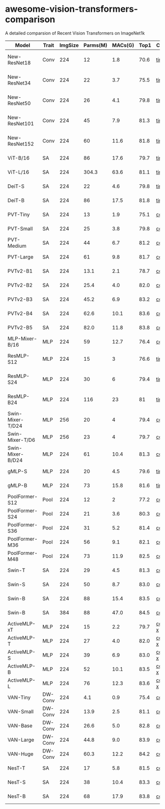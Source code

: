 # awesome-vision-transformers-comparison
A detailed comparsion of Recent Vision Transformers on ImageNet1k

| Model | Trait | ImgSize | Parms(M) | MACs(G) | Top1 | Code | Publish |
|--------------------------|-------|---------|--------------|-------------|-------------|---------------------------------------|----------------|
| New-ResNet18 |Conv | 224 | 12 | 1.8 | 70.6 | [timm](https://github.com/rwightman/pytorch-image-models) | [2021 Oct arXiv](https://arxiv.org/abs/2110.00476) |
| New-ResNet34 |Conv | 224 | 22 | 3.7 | 75.5 | [timm](https://github.com/rwightman/pytorch-image-models) | [2021 Oct arXiv](https://arxiv.org/abs/2110.00476) |
| New-ResNet50 | Conv| 224 | 26 | 4.1 | 79.8 | [timm](https://github.com/rwightman/pytorch-image-models) | [2021 Oct arXiv](https://arxiv.org/abs/2110.00476) |
| New-ResNet101 |Conv | 224 | 45 | 7.9 | 81.3 | [timm](https://github.com/rwightman/pytorch-image-models) | [2021 Oct arXiv](https://arxiv.org/abs/2110.00476) |
| New-ResNet152 | Conv| 224 | 60 | 11.6 | 81.8 | [timm](https://github.com/rwightman/pytorch-image-models) | [2021 Oct arXiv](https://arxiv.org/abs/2110.00476) |
| ViT-B/16 | SA| 224 | 86 | 17.6 | 79.7 | [timm](https://github.com/rwightman/pytorch-image-models) | [2021 ICLR](https://openreview.net/pdf?id=YicbFdNTTy)|
| ViT-L/16 |SA | 224 | 304.3 | 63.6 | 81.1 | [timm](https://github.com/rwightman/pytorch-image-models) | [2021 ICLR](https://openreview.net/pdf?id=YicbFdNTTy)|
| DeiT-S |SA | 224 | 22 | 4.6 | 79.8 | [timm](https://github.com/rwightman/pytorch-image-models) | [2021 ICML](https://arxiv.org/abs/2012.12877)|
| DeiT-B | SA| 224 | 86 | 17.5 | 81.8 | [timm](https://github.com/rwightman/pytorch-image-models) | [2021 ICML](https://arxiv.org/abs/2012.12877)|
| PVT-Tiny |SA | 224 | 13 | 1.9 | 75.1 | [code](https://github.com/whai362/PVT)| [2021 ICCV](https://arxiv.org/pdf/2102.12122.pdf) |
| PVT-Small | SA| 224 | 25 | 3.8 | 79.8 | [code](https://github.com/whai362/PVT)|[2021 ICCV](https://arxiv.org/pdf/2102.12122.pdf) |
| PVT-Medium |SA | 224 | 44 | 6.7 | 81.2 |[code](https://github.com/whai362/PVT) |[2021 ICCV](https://arxiv.org/pdf/2102.12122.pdf) |
| PVT-Large | SA | 224 | 61 | 9.8 | 81.7 |[code](https://github.com/whai362/PVT) |[2021 ICCV](https://arxiv.org/pdf/2102.12122.pdf)|
| PVTv2-B1 | SA | 224 | 13.1  | 2.1  | 78.7 |[code](https://github.com/whai362/PVT) |[2022 CVM](https://link.springer.com/article/10.1007/s41095-022-0274-8)|
| PVTv2-B2 | SA | 224 | 25.4 | 4.0  | 82.0 |[code](https://github.com/whai362/PVT) |[2022 CVM](https://link.springer.com/article/10.1007/s41095-022-0274-8)|
| PVTv2-B3 | SA | 224 | 45.2 | 6.9 | 83.2 | [code](https://github.com/whai362/PVT) |[2022 CVM](https://link.springer.com/article/10.1007/s41095-022-0274-8)|
| PVTv2-B4 | SA | 224 | 62.6 | 10.1 | 83.6 |[code](https://github.com/whai362/PVT) |[2022 CVM](https://link.springer.com/article/10.1007/s41095-022-0274-8)|
| PVTv2-B5 | SA | 224 | 82.0 | 11.8 | 83.8 |[code](https://github.com/whai362/PVT) |[2022 CVM](https://link.springer.com/article/10.1007/s41095-022-0274-8)|
| MLP-Mixer-B/16 |MLP | 224 | 59 | 12.7 | 76.4 | [code](https://github.com/google-research/vision_transformer)| [2021 NIPS](https://arxiv.org/abs/2105.01601) |
| ResMLP-S12 | MLP| 224 | 15 | 3 | 76.6 |[timm](https://github.com/rwightman/pytorch-image-models) | [2021 May arXiv](https://arxiv.org/pdf/2105.03404.pdf) |
| ResMLP-S24 |MLP | 224 | 30 | 6 | 79.4 |[timm](https://github.com/rwightman/pytorch-image-models) |[2021 May arXiv](https://arxiv.org/pdf/2105.03404.pdf)  |
| ResMLP-B24 |MLP | 224 | 116 | 23 | 81 |[timm](https://github.com/rwightman/pytorch-image-models) |[2021 May arXiv](https://arxiv.org/pdf/2105.03404.pdf)  |
| Swin-Mixer-T/D24 |MLP | 256 | 20 | 4 | 79.4 |[code](https://github.com/microsoft/Swin-Transformer)  | [2021 ICCV](https://arxiv.org/pdf/2103.14030.pdf)|
| Swin-Mixer-T/D6 | MLP| 256 | 23 | 4 | 79.7 |[code](https://github.com/microsoft/Swin-Transformer)  | [2021 ICCV](https://arxiv.org/pdf/2103.14030.pdf)|
| Swin-Mixer-B/D24 |MLP | 224 | 61 | 10.4 | 81.3 |[code](https://github.com/microsoft/Swin-Transformer)  |[2021 ICCV](https://arxiv.org/pdf/2103.14030.pdf) |
| gMLP-S | MLP | 224 | 20 | 4.5 | 79.6 | [timm](https://github.com/rwightman/pytorch-image-models) | [2021 NIPS](https://proceedings.neurips.cc/paper/2021/file/4cc05b35c2f937c5bd9e7d41d3686fff-Paper.pdf) |
| gMLP-B | MLP | 224 | 73 | 15.8 |81.6 | [timm](https://github.com/rwightman/pytorch-image-models)| [2021 NIPS](https://proceedings.neurips.cc/paper/2021/file/4cc05b35c2f937c5bd9e7d41d3686fff-Paper.pdf) |
| PoolFormer-S12 | Pool | 224 | 12 | 2 | 77.2 | [code](https://github.com/sail-sg/poolformer) | [2022 CVPR](https://arxiv.org/abs/2111.11418) |
| PoolFormer-S24 | Pool | 224 | 21 | 3.6 | 80.3 | [code](https://github.com/sail-sg/poolformer) | [2022 CVPR](https://arxiv.org/abs/2111.11418) |
| PoolFormer-S36 | Pool | 224 | 31 | 5.2 | 81.4 | [code](https://github.com/sail-sg/poolformer) | [2022 CVPR](https://arxiv.org/abs/2111.11418) |
| PoolFormer-M36 | Pool | 224 | 56 | 9.1 | 82.1 | [code](https://github.com/sail-sg/poolformer) | [2022 CVPR](https://arxiv.org/abs/2111.11418) |
| PoolFormer-M48 | Pool | 224 | 73 | 11.9 | 82.5 | [code](https://github.com/sail-sg/poolformer) | [2022 CVPR](https://arxiv.org/abs/2111.11418) |
| Swin-T |SA | 224 | 29 | 4.5 | 81.3|[code](https://github.com/microsoft/Swin-Transformer)  |[2021 ICCV](https://arxiv.org/pdf/2103.14030.pdf) |
| Swin-S|SA | 224 | 50|  8.7 | 83.0| [code](https://github.com/microsoft/Swin-Transformer) | [2021 ICCV](https://arxiv.org/pdf/2103.14030.pdf)|
| Swin-B|SA | 224 | 88|  15.4 | 83.5|[code](https://github.com/microsoft/Swin-Transformer)  |[2021 ICCV](https://arxiv.org/pdf/2103.14030.pdf) |
| Swin-B| SA| 384 | 88|  47.0 | 84.5| [code](https://github.com/microsoft/Swin-Transformer) |[2021 ICCV](https://arxiv.org/pdf/2103.14030.pdf) |
| ActiveMLP-xT|MLP | 224 | 15|  2.2 | 79.7| [code, x](https://github.com/microsoft/ActiveMLP) |[2022 Mar](https://arxiv.org/pdf/2203.06108.pdf) |
| ActiveMLP-T|MLP | 224 | 27|  4.0 |82.0 | [code, x](https://github.com/microsoft/ActiveMLP) |[2022 Mar](https://arxiv.org/pdf/2203.06108.pdf) |
| ActiveMLP-S|MLP | 224 |39 | 6.9  | 83.0| [code, x](https://github.com/microsoft/ActiveMLP) |[2022 Mar](https://arxiv.org/pdf/2203.06108.pdf) |
| ActiveMLP-B|MLP | 224 | 52|   10.1| 83.5| [code, x](https://github.com/microsoft/ActiveMLP) |[2022 Mar](https://arxiv.org/pdf/2203.06108.pdf) |
| ActiveMLP-L|MLP | 224 |76 |  12.3 |83.6 | [code, x](https://github.com/microsoft/ActiveMLP) |[2022 Mar](https://arxiv.org/pdf/2203.06108.pdf) |
| VAN-Tiny|DW-Conv | 224 |4.1 |  0.9 |75.4 | [code](https://github.com/Visual-Attention-Network) |[2022 Feb](https://arxiv.org/pdf/2202.09741.pdf) |
| VAN-Small|DW-Conv | 224 | 13.9| 2.5  |81.1 | [code](https://github.com/Visual-Attention-Network) |[2022 Feb](https://arxiv.org/pdf/2202.09741.pdf) |
| VAN-Base|DW-Conv | 224 |26.6 |  5.0 |82.8 | [code](https://github.com/Visual-Attention-Network) |[2022 Feb](https://arxiv.org/pdf/2202.09741.pdf) |
| VAN-Large|DW-Conv | 224 | 44.8| 9.0  |83.9 | [code](https://github.com/Visual-Attention-Network) |[2022 Feb](https://arxiv.org/pdf/2202.09741.pdf) |
| VAN-Huge|DW-Conv | 224 | 60.3| 12.2  | 84.2| [code](https://github.com/Visual-Attention-Network) |[2022 Feb](https://arxiv.org/pdf/2202.09741.pdf) |
| NesT-T|SA | 224 | 17| 5.8  | 81.5| [code](https://github.com/google-research/nested-transformer) |[2022 AAAI](https://arxiv.org/pdf/2105.12723.pdf)|
| NesT-S|SA | 224 | 38| 10.4  | 83.3| [code](https://github.com/google-research/nested-transformer) |[2022 AAAI](https://arxiv.org/pdf/2105.12723.pdf)|
| NesT-B|SA | 224 | 68| 17.9  | 83.8| [code](https://github.com/google-research/nested-transformer) |[2022 AAAI](https://arxiv.org/pdf/2105.12723.pdf)|


[comment]: <> (| Model|Trait | ImgSize | Param| Macs  | Top1| [code] |[2022 Feb]|)
